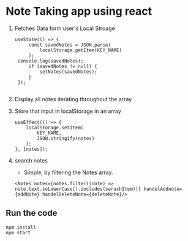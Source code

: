 # Note Taking app using react

1. Fetches Data form user's Local Stroage

   ```
   useState(() => {
		const savedNotes = JSON.parse(
			localStorage.getItem(KEY_NAME)
		);
    console.log(savedNotes);
		if (savedNotes != null) {
			setNotes(savedNotes);
		} 
	});
  
2. Display all notes iterating throughout the array
3. Store that input in localStorage in an array
	```
	useEffect(() => {
		localStorage.setItem(
			KEY_NAME,
			JSON.stringify(notes)
		);
	}, [notes]);
	```
4. search notes
	- Simple, by filtering the Notes array.
	```
	<Notes notes={notes.filter((note) => note.text.toLowerCase().includes(serachItem))} handelAddnote={addNote} handelDeleteNote={deleteNote}/>
	```


## Run the code
```
npm install
npm start
```
